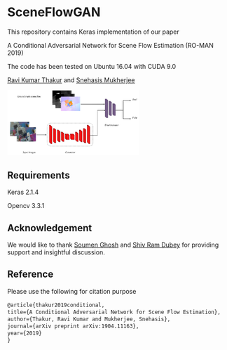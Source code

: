# SceneFlowGAN

This repository contains Keras implementation of our paper 

A Conditional Adversarial Network for Scene Flow Estimation (RO-MAN 2019)

The code has been tested on Ubuntu 16.04 with CUDA 9.0

[Ravi Kumar Thakur](https://ravikt.github.io/) and [Snehasis Mukherjee](https://sites.google.com/a/iiits.in/snehasis-mukherjee/)

<img src="misc/SceneFLowGAN.jpg" width="300">

## Requirements

Keras 2.1.4

Opencv 3.3.1

## Acknowledgement

We would like to thank [Soumen Ghosh](https://sites.google.com/site/soumenca/) and [Shiv Ram Dubey](https://sites.google.com/site/shivram1987/) for providing support and insightful discussion.

## Reference

Please use the following for citation purpose

    @article{thakur2019conditional,
    title={A Conditional Adversarial Network for Scene Flow Estimation},
    author={Thakur, Ravi Kumar and Mukherjee, Snehasis},
    journal={arXiv preprint arXiv:1904.11163},
    year={2019}
    }
